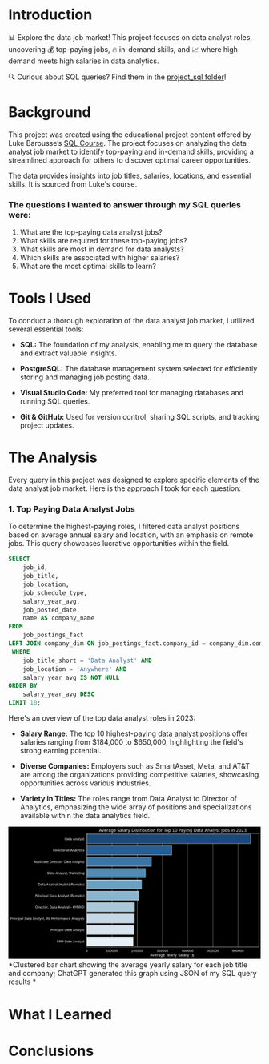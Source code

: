 # Introduction
📊 Explore the data job market! This project focuses on data analyst roles, uncovering 💰 top-paying jobs, 🔥 in-demand skills, and 📈 where high demand meets high salaries in data analytics.

🔍 Curious about SQL queries? Find them in the [project_sql folder](/project_sql/)!

# Background
This project was created using the educational project content offered by Luke Barousse’s [SQL Course](https://lukebarousse.com/sql). The project focuses on analyzing the data analyst job market to identify top-paying and in-demand skills, providing a streamlined approach for others to discover optimal career opportunities.

The data provides insights into job titles, salaries, locations, and essential skills. It is sourced from Luke's course.

### The questions I wanted to answer through my SQL queries were:

1. What are the top-paying data analyst jobs?
2. What skills are required for these top-paying jobs?
3. What skills are most in demand for data analysts?
4. Which skills are associated with higher salaries?
5. What are the most optimal skills to learn?

# Tools I Used
To conduct a thorough exploration of the data analyst job market, I utilized several essential tools:

- **SQL:** The foundation of my analysis, enabling me to query the database and extract valuable insights.

- **PostgreSQL:** The database management system selected for efficiently storing and managing job posting data.

- **Visual Studio Code:** My preferred tool for managing databases and running SQL queries.

- **Git & GitHub:** Used for version control, sharing SQL scripts, and tracking project updates.

# The Analysis
Every query in this project was designed to explore specific elements of the data analyst job market. Here is the approach I took for each question:

### 1. Top Paying Data Analyst Jobs
To determine the highest-paying roles, I filtered data analyst positions based on average annual salary and location, with an emphasis on remote jobs. This query showcases lucrative opportunities within the field.

```sql
SELECT
    job_id,
    job_title,
    job_location,
    job_schedule_type,
    salary_year_avg, 
    job_posted_date,
    name AS company_name
FROM
    job_postings_fact
LEFT JOIN company_dim ON job_postings_fact.company_id = company_dim.company_id
 WHERE
    job_title_short = 'Data Analyst' AND 
    job_location = 'Anywhere' AND
    salary_year_avg IS NOT NULL
ORDER BY
    salary_year_avg DESC
LIMIT 10;
```

Here's an overview of the top data analyst roles in 2023:

- **Salary Range:** The top 10 highest-paying data analyst positions offer salaries ranging from $184,000 to $650,000, highlighting the field's strong earning potential.

- **Diverse Companies:** Employers such as SmartAsset, Meta, and AT&T are among the organizations providing competitive salaries, showcasing opportunities across various industries.

- **Variety in Titles:** The roles range from Data Analyst to Director of Analytics, emphasizing the wide array of positions and specializations available within the data analytics field.

![Top Paying Roles](assets_new/1_top_paying_roles.png)
*Clustered bar chart showing the average yearly salary for each job title and company; ChatGPT generated this graph using JSON of my SQL query results *

# What I Learned
# Conclusions
